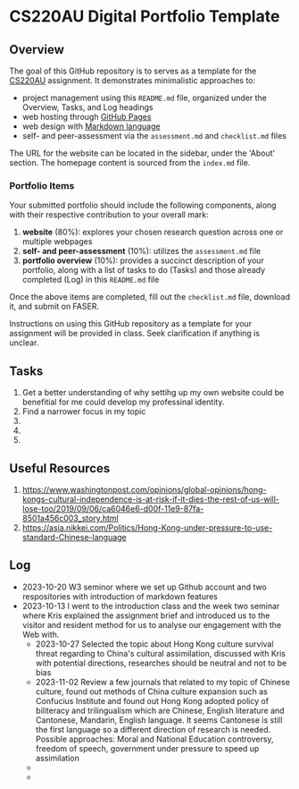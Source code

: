 # CS220AU Digital Portfolio Template

## Overview
The goal of this GitHub repository is to serves as a template for the [CS220AU](https://navigatingthedigitalworld.com/docs/cs220au) assignment. It demonstrates minimalistic approaches to:

- project management using this `README.md` file, organized under the Overview, Tasks, and Log headings
- web hosting through [GitHub Pages](https://pages.github.com/)
- web design with [Markdown language](https://guides.github.com/features/mastering-markdown/)
- self- and peer-assessment via the `assessment.md` and `checklist.md` files

The URL for the website can be located in the sidebar, under the 'About' section. The homepage content is sourced from the `index.md` file.

### Portfolio Items
Your submitted portfolio should include the following components, along with their respective contribution to your overall mark:

1. **website** (80%): explores your chosen research question across one or multiple webpages
2. **self- and peer-assessment** (10%): utilizes the `assessment.md` file
3. **portfolio overview** (10%): provides a succinct description of your portfolio, along with a list of tasks to do (Tasks) and those already completed (Log) in this `README.md` file

Once the above items are completed, fill out the `checklist.md` file, download it, and submit on FASER.

Instructions on using this GitHub repository as a template for your assignment will be provided in class. Seek clarification if anything is unclear.

## Tasks
1. Get a better understanding of why settihg up my own website could be benefitial for me could develop my professinal identity.
2. Find a narrower focus in my topic
3. 
4. 
5.  

## Useful Resources  
1. https://www.washingtonpost.com/opinions/global-opinions/hong-kongs-cultural-independence-is-at-risk-if-it-dies-the-rest-of-us-will-lose-too/2019/09/06/ca6046e6-d00f-11e9-87fa-8501a456c003_story.html  
2. https://asia.nikkei.com/Politics/Hong-Kong-under-pressure-to-use-standard-Chinese-language  


## Log
- 2023-10-20 W3 seminor where we set up Github account and two respositories with introduction of markdown features
- 2023-10-13 I went to the introduction class and the week two seminar where Kris explained the assignment brief and introduced us to the visitor and resident method for us to analyse our engagement with the Web with.
  - 2023-10-27 Selected the topic about Hong Kong culture survival threat regarding to China's cultural assimilation, discussed with Kris with potential directions, researches should be neutral and not to be bias
  - 2023-11-02 Review a few journals that related to my topic of Chinese culture, found out methods of China culture expansion such as Confucius Institute and found out Hong Kong adopted policy of biliteracy and trilingualism which are Chinese, English literature and Cantonese, Mandarin, English language. It seems Cantonese is still the first language so a different direction of research is needed. Possible approaches: Moral and National Education controversy, freedom of speech, government under pressure to speed up assimilation  
  -  
  - 
  
  
